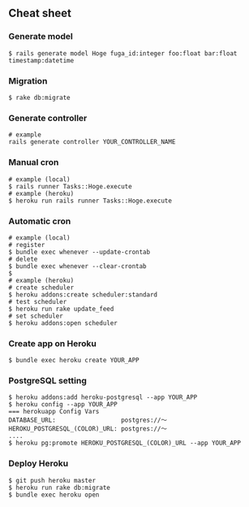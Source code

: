 ## Cheat sheet

### Generate model
```
$ rails generate model Hoge fuga_id:integer foo:float bar:float timestamp:datetime
```

### Migration
```
$ rake db:migrate
```

### Generate controller
```
# example
rails generate controller YOUR_CONTROLLER_NAME
```

### Manual cron
```
# example (local)
$ rails runner Tasks::Hoge.execute
# example (heroku)
$ heroku run rails runner Tasks::Hoge.execute
```

### Automatic cron
```
# example (local)
# register
$ bundle exec whenever --update-crontab
# delete
$ bundle exec whenever --clear-crontab
$
# example (heroku)
# create scheduler
$ heroku addons:create scheduler:standard
# test scheduler
$ heroku run rake update_feed
# set scheduler
$ heroku addons:open scheduler
```

### Create app on Heroku
```
$ bundle exec heroku create YOUR_APP
```

### PostgreSQL setting
```
$ heroku addons:add heroku-postgresql --app YOUR_APP
$ heroku config --app YOUR_APP
=== herokuapp Config Vars
DATABASE_URL:                  postgres://〜
HEROKU_POSTGRESQL_(COLOR)_URL: postgres://〜
....
$ heroku pg:promote HEROKU_POSTGRESQL_(COLOR)_URL --app YOUR_APP
```

### Deploy Heroku
```
$ git push heroku master
$ heroku run rake db:migrate
$ bundle exec heroku open
```
